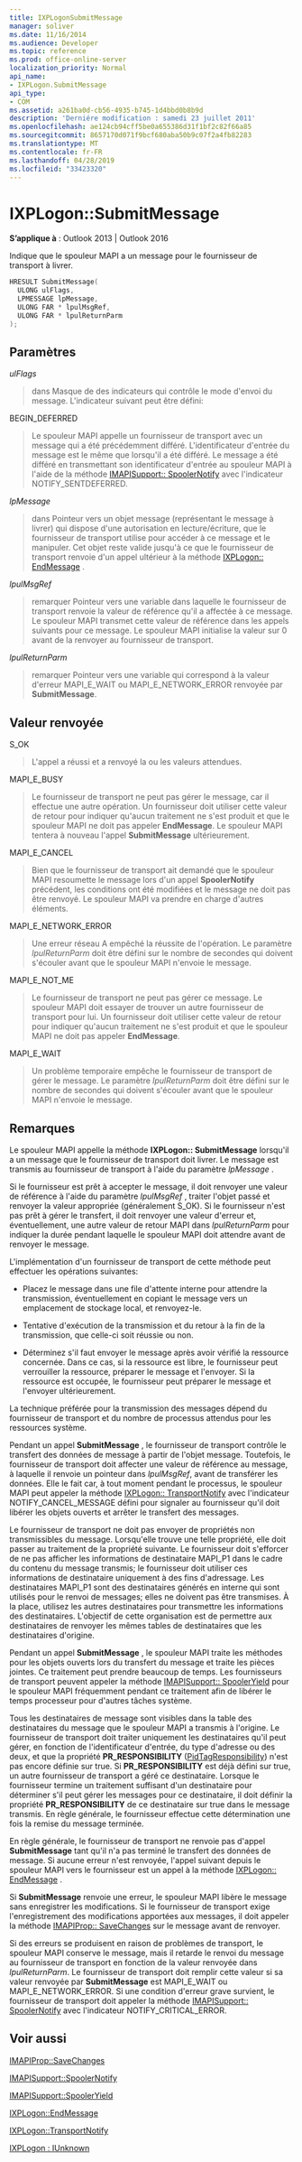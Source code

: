 ```yaml
---
title: IXPLogonSubmitMessage
manager: soliver
ms.date: 11/16/2014
ms.audience: Developer
ms.topic: reference
ms.prod: office-online-server
localization_priority: Normal
api_name:
- IXPLogon.SubmitMessage
api_type:
- COM
ms.assetid: a261ba0d-cb56-4935-b745-1d4bbd0b8b9d
description: 'Derniére modification : samedi 23 juillet 2011'
ms.openlocfilehash: ae124cb94cff5be0a655386d31f1bf2c82f66a85
ms.sourcegitcommit: 8657170d071f9bcf680aba50b9c07f2a4fb82283
ms.translationtype: MT
ms.contentlocale: fr-FR
ms.lasthandoff: 04/28/2019
ms.locfileid: "33423320"
---
```

# <a name="ixplogonsubmitmessage"></a>IXPLogon::SubmitMessage

  
  
**S’applique à** : Outlook 2013 | Outlook 2016 
  
Indique que le spouleur MAPI a un message pour le fournisseur de transport à livrer.
  
```cpp
HRESULT SubmitMessage(
  ULONG ulFlags,
  LPMESSAGE lpMessage,
  ULONG FAR * lpulMsgRef,
  ULONG FAR * lpulReturnParm
);
```

## <a name="parameters"></a>Paramètres

 _ulFlags_
  
> dans Masque de des indicateurs qui contrôle le mode d'envoi du message. L'indicateur suivant peut être défini:
    
BEGIN_DEFERRED 
  
> Le spouleur MAPI appelle un fournisseur de transport avec un message qui a été précédemment différé. L'identificateur d'entrée du message est le même que lorsqu'il a été différé. Le message a été différé en transmettant son identificateur d'entrée au spouleur MAPI à l'aide de la méthode [IMAPISupport:: SpoolerNotify](imapisupport-spoolernotify.md) avec l'indicateur NOTIFY_SENTDEFERRED. 
    
 _lpMessage_
  
> dans Pointeur vers un objet message (représentant le message à livrer) qui dispose d'une autorisation en lecture/écriture, que le fournisseur de transport utilise pour accéder à ce message et le manipuler. Cet objet reste valide jusqu'à ce que le fournisseur de transport renvoie d'un appel ultérieur à la méthode [IXPLogon:: EndMessage](ixplogon-endmessage.md) . 
    
 _lpulMsgRef_
  
> remarquer Pointeur vers une variable dans laquelle le fournisseur de transport renvoie la valeur de référence qu'il a affectée à ce message. Le spouleur MAPI transmet cette valeur de référence dans les appels suivants pour ce message. Le spouleur MAPI initialise la valeur sur 0 avant de la renvoyer au fournisseur de transport.
    
 _lpulReturnParm_
  
> remarquer Pointeur vers une variable qui correspond à la valeur d'erreur MAPI_E_WAIT ou MAPI_E_NETWORK_ERROR renvoyée par **SubmitMessage**.
    
## <a name="return-value"></a>Valeur renvoyée

S_OK 
  
> L'appel a réussi et a renvoyé la ou les valeurs attendues.
    
MAPI_E_BUSY 
  
> Le fournisseur de transport ne peut pas gérer le message, car il effectue une autre opération. Un fournisseur doit utiliser cette valeur de retour pour indiquer qu'aucun traitement ne s'est produit et que le spouleur MAPI ne doit pas appeler **EndMessage**. Le spouleur MAPI tentera à nouveau l'appel **SubmitMessage** ultérieurement. 
    
MAPI_E_CANCEL 
  
> Bien que le fournisseur de transport ait demandé que le spouleur MAPI resoumette le message lors d'un appel **SpoolerNotify** précédent, les conditions ont été modifiées et le message ne doit pas être renvoyé. Le spouleur MAPI va prendre en charge d'autres éléments. 
    
MAPI_E_NETWORK_ERROR 
  
> Une erreur réseau A empêché la réussite de l'opération. Le paramètre _lpulReturnParm_ doit être défini sur le nombre de secondes qui doivent s'écouler avant que le spouleur MAPI n'envoie le message. 
    
MAPI_E_NOT_ME 
  
> Le fournisseur de transport ne peut pas gérer ce message. Le spouleur MAPI doit essayer de trouver un autre fournisseur de transport pour lui. Un fournisseur doit utiliser cette valeur de retour pour indiquer qu'aucun traitement ne s'est produit et que le spouleur MAPI ne doit pas appeler **EndMessage**.
    
MAPI_E_WAIT 
  
> Un problème temporaire empêche le fournisseur de transport de gérer le message. Le paramètre _lpulReturnParm_ doit être défini sur le nombre de secondes qui doivent s'écouler avant que le spouleur MAPI n'envoie le message. 
    
## <a name="remarks"></a>Remarques

Le spouleur MAPI appelle la méthode **IXPLogon:: SubmitMessage** lorsqu'il a un message que le fournisseur de transport doit livrer. Le message est transmis au fournisseur de transport à l'aide du paramètre _lpMessage_ . 
  
Si le fournisseur est prêt à accepter le message, il doit renvoyer une valeur de référence à l'aide du paramètre _lpulMsgRef_ , traiter l'objet passé et renvoyer la valeur appropriée (généralement S_OK). Si le fournisseur n'est pas prêt à gérer le transfert, il doit renvoyer une valeur d'erreur et, éventuellement, une autre valeur de retour MAPI dans _lpulReturnParm_ pour indiquer la durée pendant laquelle le spouleur MAPI doit attendre avant de renvoyer le message. 
  
L'implémentation d'un fournisseur de transport de cette méthode peut effectuer les opérations suivantes:
  
- Placez le message dans une file d'attente interne pour attendre la transmission, éventuellement en copiant le message vers un emplacement de stockage local, et renvoyez-le.
    
- Tentative d'exécution de la transmission et du retour à la fin de la transmission, que celle-ci soit réussie ou non.
    
- Déterminez s'il faut envoyer le message après avoir vérifié la ressource concernée. Dans ce cas, si la ressource est libre, le fournisseur peut verrouiller la ressource, préparer le message et l'envoyer. Si la ressource est occupée, le fournisseur peut préparer le message et l'envoyer ultérieurement.
    
La technique préférée pour la transmission des messages dépend du fournisseur de transport et du nombre de processus attendus pour les ressources système. 
  
Pendant un appel **SubmitMessage** , le fournisseur de transport contrôle le transfert des données de message à partir de l'objet message. Toutefois, le fournisseur de transport doit affecter une valeur de référence au message, à laquelle il renvoie un pointeur dans _lpulMsgRef_, avant de transférer les données. Elle le fait car, à tout moment pendant le processus, le spouleur MAPI peut appeler la méthode [IXPLogon:: TransportNotify](ixplogon-transportnotify.md) avec l'indicateur NOTIFY_CANCEL_MESSAGE défini pour signaler au fournisseur qu'il doit libérer les objets ouverts et arrêter le transfert des messages. 
  
Le fournisseur de transport ne doit pas envoyer de propriétés non transmissibles du message. Lorsqu'elle trouve une telle propriété, elle doit passer au traitement de la propriété suivante. Le fournisseur doit s'efforcer de ne pas afficher les informations de destinataire MAPI_P1 dans le cadre du contenu du message transmis; le fournisseur doit utiliser ces informations de destinataire uniquement à des fins d'adressage. Les destinataires MAPI_P1 sont des destinataires générés en interne qui sont utilisés pour le renvoi de messages; elles ne doivent pas être transmises. À la place, utilisez les autres destinataires pour transmettre les informations des destinataires. L'objectif de cette organisation est de permettre aux destinataires de renvoyer les mêmes tables de destinataires que les destinataires d'origine.
  
Pendant un appel **SubmitMessage** , le spouleur MAPI traite les méthodes pour les objets ouverts lors du transfert du message et traite les pièces jointes. Ce traitement peut prendre beaucoup de temps. Les fournisseurs de transport peuvent appeler la méthode [IMAPISupport:: SpoolerYield](imapisupport-spooleryield.md) pour le spouleur MAPI fréquemment pendant ce traitement afin de libérer le temps processeur pour d'autres tâches système. 
  
Tous les destinataires de message sont visibles dans la table des destinataires du message que le spouleur MAPI a transmis à l'origine. Le fournisseur de transport doit traiter uniquement les destinataires qu'il peut gérer, en fonction de l'identificateur d'entrée, du type d'adresse ou des deux, et que la propriété **PR_RESPONSIBILITY** ([PidTagResponsibility](pidtagresponsibility-canonical-property.md)) n'est pas encore définie sur true. Si **PR_RESPONSIBILITY** est déjà défini sur true, un autre fournisseur de transport a géré ce destinataire. Lorsque le fournisseur termine un traitement suffisant d'un destinataire pour déterminer s'il peut gérer les messages pour ce destinataire, il doit définir la propriété **PR_RESPONSIBILITY** de ce destinataire sur true dans le message transmis. En règle générale, le fournisseur effectue cette détermination une fois la remise du message terminée. 
  
En règle générale, le fournisseur de transport ne renvoie pas d'appel **SubmitMessage** tant qu'il n'a pas terminé le transfert des données de message. Si aucune erreur n'est renvoyée, l'appel suivant depuis le spouleur MAPI vers le fournisseur est un appel à la méthode [IXPLogon:: EndMessage](ixplogon-endmessage.md) . 
  
Si **SubmitMessage** renvoie une erreur, le spouleur MAPI libère le message sans enregistrer les modifications. Si le fournisseur de transport exige l'enregistrement des modifications apportées aux messages, il doit appeler la méthode [IMAPIProp:: SaveChanges](imapiprop-savechanges.md) sur le message avant de renvoyer. 
  
Si des erreurs se produisent en raison de problèmes de transport, le spouleur MAPI conserve le message, mais il retarde le renvoi du message au fournisseur de transport en fonction de la valeur renvoyée dans _lpulReturnParm_. Le fournisseur de transport doit remplir cette valeur si sa valeur renvoyée par **SubmitMessage** est MAPI_E_WAIT ou MAPI_E_NETWORK_ERROR. Si une condition d'erreur grave survient, le fournisseur de transport doit appeler la méthode [IMAPISupport:: SpoolerNotify](imapisupport-spoolernotify.md) avec l'indicateur NOTIFY_CRITICAL_ERROR. 
  
## <a name="see-also"></a>Voir aussi



[IMAPIProp::SaveChanges](imapiprop-savechanges.md)
  
[IMAPISupport::SpoolerNotify](imapisupport-spoolernotify.md)
  
[IMAPISupport::SpoolerYield](imapisupport-spooleryield.md)
  
[IXPLogon::EndMessage](ixplogon-endmessage.md)
  
[IXPLogon::TransportNotify](ixplogon-transportnotify.md)
  
[IXPLogon : IUnknown](ixplogoniunknown.md)

